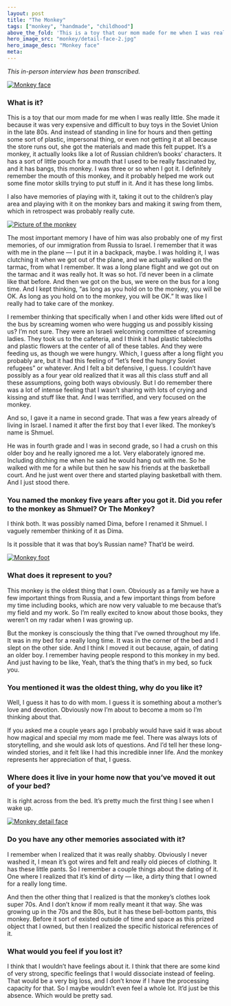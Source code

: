```yaml
---
layout: post
title: "The Monkey"
tags: ["monkey", "handmade", "childhood"]
above_the_fold: 'This is a toy that our mom made for me when I was really little. She made it because it was very expensive and difficult to buy toys in the Soviet Union in the late 80s. And instead of standing in line for hours and then getting some sort of plastic, impersonal thing, or even not getting it at all because the store runs out, she got the materials and made this felt puppet.'
hero_image_src: "monkey/detail-face-2.jpg"
hero_image_desc: "Monkey face"
meta: 
---
```


_This in-person interview has been transcribed._

[![Monkey face](/assets/img/monkey/detail-face-2.jpg)](/assets/img/monkey/detail-face-2.jpg)


### What is it?
This is a toy that our mom made for me when I was really little. She made it because it was very expensive and difficult to buy toys in the Soviet Union in the late 80s. And instead of standing in line for hours and then getting some sort of plastic, impersonal thing, or even not getting it at all because the store runs out, she got the materials and made this felt puppet. It’s a monkey, it actually looks like a lot of Russian children’s books’ characters. It has a sort of little pouch for a mouth that I used to be really fascinated by, and it has bangs, this monkey. I was three or so when I got it. I definitely remember the mouth of this monkey, and it probably helped me work out some fine motor skills trying to put stuff in it. And it has these long limbs. 

I also have memories of playing with it, taking it out to the children’s play area and playing with it on the monkey bars and making it swing from them, which in retrospect was probably really cute.


[![Picture of the monkey](/assets/img/monkey/front.jpg)](/assets/img/monkey/front.jpg)

The most important memory I have of him was also probably one of my first memories, of our immigration from Russia to Israel. I remember that it was with me in the plane — I put it in a backpack, maybe. I was holding it, I was clutching it when we got out of the plane, and we actually walked on the tarmac, from what I remember. It was a long plane flight and we got out on the tarmac and it was really hot. It was so hot. I’d never been in a climate like that before. And then we got on the bus, we were on the bus for a long time. And I kept thinking, “as long as you hold on to the monkey, you will be OK. As long as you hold on to the monkey, you will be OK.” It was like I really had to take care of the monkey.

I remember thinking that specifically when I and other kids were lifted out of the bus by screaming women who were hugging us and possibly kissing us? I’m not sure. They were an Israeli welcoming committee of screaming ladies. They took us to the cafeteria, and I think it had plastic tablecloths and plastic flowers at the center of all of these tables. And they were feeding us, as though we were hungry. Which, I guess after a long flight you probably are, but it had this feeling of “let’s feed the hungry Soviet refugees” or whatever. And I felt a bit defensive, I guess. I couldn’t have possibly as a four year old realized that it was all this class stuff and all these assumptions, going both ways obviously. But I do remember there was a lot of intense feeling that I wasn’t sharing with lots of crying and kissing and stuff like that. And I was terrified, and very focused on the monkey.

And so, I gave it a name in second grade. That was a few years already of living in Israel. I named it after the first boy that I ever liked. The monkey’s name is Shmuel. 

He was in fourth grade and I was in second grade, so I had a crush on this older boy and he really ignored me a lot. Very elaborately ignored me. Including ditching me when he said he would hang out with me. So he walked with me for a while but then he saw his friends at the basketball court. And he just went over there and started playing basketball with them. And I just stood there. 

### You named the monkey five years after you got it. Did you refer to the monkey as Shmuel? Or The Monkey?

I think both. It was possibly named Dima, before I renamed it Shmuel. I vaguely remember thinking of it as Dima. 

Is it possible that it was that boy’s Russian name? That’d be weird. 

[![Monkey foot](/assets/img/monkey/foot.jpg)](/assets/img/monkey/foot.jpg)

### What does it represent to you?

This monkey is the oldest thing that I own. Obviously as a family we have a few important things from Russia, and a few important things from before my time including books, which are now very valuable to me because that’s my field and my work. So I’m really excited to know about those books, they weren’t on my radar when I was growing up.

But the monkey is consciously the thing that I’ve owned throughout my life. It was in my bed for a really long time. It was in the corner of the bed and I slept on the other side. And I think I moved it out because, again, of dating an older boy. I remember having people respond to this monkey in my bed. And just having to be like, Yeah, that’s the thing that’s in my bed, so fuck you. 

### You mentioned it was the oldest thing, why do you like it?

Well, I guess it has to do with mom. I guess it is something about a mother’s love and devotion. Obviously now I’m about to become a mom so I’m thinking about that.

If you asked me a couple years ago I probably would have said it was about how magical and special my mom made me feel. There was always lots of storytelling, and she would ask lots of questions. And I’d tell her these long-winded stories, and it felt like I had this incredible inner life. And the monkey represents her appreciation of that, I guess.

### Where does it live in your home now that you’ve moved it out of your bed?

It is right across from the bed. It’s pretty much the first thing I see when I wake up.

[![Monkey detail face](/assets/img/monkey/detail-face.jpg)](/assets/img/monkey/detail-face.jpg)

### Do you have any other memories associated with it?

I remember when I realized that it was really shabby. Obviously I never washed it, I mean it’s got wires and felt and really old pieces of clothing. It has these little pants. So I remember a couple things about the dating of it. One where I realized that it’s kind of dirty — like, a dirty thing that I owned for a really long time. 

And then the other thing that I realized is that the monkey’s clothes look super 70s. And I don’t know if mom really meant it that way. She was growing up in the 70s and the 80s, but it has these bell-bottom pants, this monkey. Before it sort of existed outside of time and space as this prized object that I owned, but then I realized the specific historical references of it.

### What would you feel if you lost it?

I think that I wouldn’t have feelings about it. I think that there are some kind of very strong, specific feelings that I would dissociate instead of feeling. That would be a very big loss, and I don’t know if I have the processing capacity for that. So I maybe wouldn’t even feel a whole lot. It’d just be this absence. Which would be pretty sad.
